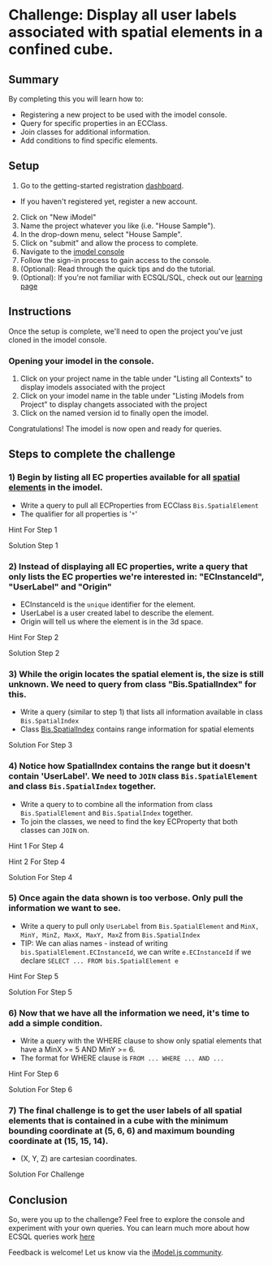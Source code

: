 # Challenge: Display all user labels associated with spatial elements in a confined cube.

## Summary

By completing this you will learn how to:
- Registering a new project to be used with the imodel console.
- Query for specific properties in an ECClass.
- Join classes for additional information.
- Add conditions to find specific elements.

## Setup

1) Go to the getting-started registration [dashboard](https://www.imodeljs.org/getting-started/registration-dashboard?tab=1).
  * If you haven't registered yet, register a new account.
2) Click on "New iModel"
3) Name the project whatever you like (i.e. "House Sample").
4) In the drop-down menu, select "House Sample".
5) Click on "submit" and allow the process to complete.
6) Navigate to the [imodel console](https://imodelconsole.bentley.com)
7) Follow the sign-in process to gain access to the console.
7) (Optional): Read through the quick tips and do the tutorial.
8) (Optional): If you're not familiar with ECSQL/SQL, check out our [learning page](https://www.imodeljs.org/learning/ecsql/)

## Instructions

Once the setup is complete, we'll need to open the project you've just cloned in the imodel console.

### Opening your imodel in the console.

1) Click on your project name in the table under "Listing all Contexts" to display imodels associated with the project
2) Click on your imodel name in the table under "Listing iModels from Project" to display changets associated with the project
3) Click on the named version id to finally open the imodel.

Congratulations! The imodel is now open and ready for queries.

## Steps to complete the challenge

### 1) Begin by listing all EC properties available for all [spatial elements](https://www.imodeljs.org/bis/domains/biscore.ecschema/#spatialelement) in the imodel.

* Write a query to pull all ECProperties from ECClass `Bis.SpatialElement`
* The qualifier for all properties is '`*`'

<a onclick="toggleHint('hint-1-1')">Hint For Step 1</a>
<div class="hint" id="hint-1-1" style="display:none">
The format should look similar to: <code>SELECT ____ FROM ____</code>
</div>

<a onclick="toggleHint('hint-1-2')">Solution Step 1</a>
<div class="hint" id="hint-1-2" style="display:none">
<code>SELECT * FROM Bis.SpatialElement</code>
</div>

### 2) Instead of displaying all EC properties, write a query that only lists the EC properties we're interested in: "ECInstanceId", "UserLabel" and "Origin"

* ECInstanceId is the `unique` identifier for the element.
* UserLabel is a user created label to describe the element.
* Origin will tell us where the element is in the 3d space.

<a onclick="toggleHint('hint-1-3')">Hint For Step 2</a>
<div class="hint" id="hint-1-3" style="display:none">
The format should look similar to: <code>SELECT ____, ____, ____ FROM ____</code>
</div>

<a onclick="toggleHint('hint-1-4')">Solution Step 2</a>
<div class="hint" id="hint-1-4" style="display:none">
<code>SELECT ECInstanceId, UserLabel, Origin FROM Bis.SpatialElement</code>
</div>

### 3) While the origin locates the spatial element is, the size is still unknown. We need to query from class "Bis.SpatialIndex" for this.

* Write a query (similar to step 1) that lists all information available in class `Bis.SpatialIndex`
* Class [Bis.SpatialIndex](https://www.imodeljs.org/bis/domains/biscore.ecschema/#spatialindex) contains range information for spatial elements

<a onclick="toggleHint('hint-1-5')">Solution For Step 3</a>
<div class="hint" id="hint-1-5" style="display:none">
<code>SELECT * FROM Bis.SpatialIndex</code>
</div>

### 4) Notice how SpatialIndex contains the range but it doesn't contain 'UserLabel'. We need to `JOIN` class `Bis.SpatialElement` and class `Bis.SpatialIndex` together.

* Write a query to to combine all the information from class `Bis.SpatialElement` and `Bis.SpatialIndex` together.
* To join the classes, we need to find the key ECProperty that both classes can `JOIN` on.

<a onclick="toggleHint('hint-1-6')">Hint 1 For Step 4</a>
<div class="hint" id="hint-1-6" style="display:none">
The joining property key is <code>ECInstanceId</code>. (i.e. <code>Bis.SpatialElement.ECInstanceId</code> and <code>Bis.SpatialIndex.ECInstanceId</code>)
</div>

<a onclick="toggleHint('hint-1-7')">Hint 2 For Step 4</a>
<div class="hint" id="hint-1-7" style="display:none">
The format should look similar to: <br>
<code>SELECT * FROM ____ JOIN ____ ON ____ = ____</code>
</div>

<a onclick="toggleHint('hint-1-8')">Solution For Step 4</a>
<div class="hint" id="hint-1-8" style="display:none">
<code>SELECT * FROM bis.SpatialElement JOIN bis.SpatialIndex ON bis.SpatialElement.ECInstanceId=bis.SpatialIndex.ECInstanceId</code>
</div>

### 5) Once again the data shown is too verbose. Only pull the information we want to see.

* Write a query to pull only `UserLabel` from `Bis.SpatialElement` and `MinX, MinY, MinZ, MaxX, MaxY, MaxZ` from `Bis.SpatialIndex`
* TIP: We can alias names - instead of writing `bis.SpatialElement.ECInstanceId`, we can write `e.ECInstanceId` if we declare `SELECT ... FROM bis.SpatialElement e`

<a onclick="toggleHint('hint-1-9')">Hint For Step 5</a>
<div class="hint" id="hint-1-9" style="display:none">
The format should look similar to: <br>
<code> SELECT e.____, i.____, i.____, i.____, i.____ FROM ____ e JOIN ____ i ON e.____ = i.____</code>
</div>

<a onclick="toggleHint('hint-1-10')">Solution For Step 5</a>
<div class="hint" id="hint-1-10" style="display:none">
<code>SELECT e.UserLabel, i.MinZ, i.MinY, i.MinZ, i.MaxX, i.MaxY, i.MaxZ FROM bis.SpatialElement e JOIN bis.SpatialIndex i ON e.ECInstanceId=i.ECInstanceId</code>
</div>

### 6) Now that we have all the information we need, it's time to add a simple condition.

* Write a query with the WHERE clause to show only spatial elements that have a MinX >= 5 AND MinY >= 6.
* The format for WHERE clause is `FROM ... WHERE ... AND ...`

<a onclick="toggleHint('hint-1-11')">Hint For Step 6</a>
<div class="hint" id="hint-1-11" style="display:none">
The format should look similar to: <br>
<code> SELECT e.____, i.____, i.____, i.____, i.____ FROM ____ e JOIN ____ i ON e.____ = i.____ WHERE i.___ >= 5 AND i.___ >= 6</code>
</div>

<a onclick="toggleHint('hint-1-12')">Solution For Step 6</a>
<div class="hint" id="hint-1-12" style="display:none">
<code>SELECT e.UserLabel, i.MinZ, i.MinY, i.MinZ, i.MaxX, i.MaxY, i.MaxZ FROM bis.SpatialElement e JOIN bis.SpatialIndex i ON e.ECInstanceId=i.ECInstanceId WHERE i.MinX >= 5 AND i.MinY >= 6 </code>
</div>

### 7) The final challenge is to get the user labels of all spatial elements that is contained in a cube with the minimum bounding coordinate at (5, 6, 6) and maximum bounding coordinate at (15, 15, 14).

* (X, Y, Z) are cartesian coordinates.

<a onclick="toggleHint('hint-1-12')">Solution For Challenge</a>
<div class="hint" id="hint-1-12" style="display:none">
<code> SELECT e.UserLabel, i.MinZ, i.MinY, i.MinZ, i.MaxX, i.MaxY, i.MaxZ FROM bis.SpatialElement e JOIN bis.SpatialIndex i ON e.ECInstanceId=i.ECInstanceId WHERE i.MinX >= 5 AND i.MinY >= 6 AND i.MinZ >= 6 AND i.MaxX <= 15 AND i.MaxY <= 15 AND i.MaxZ <= 14</code>
</div>

## Conclusion

So, were you up to the challenge? Feel free to explore the console and experiment with your own queries. You can learn much more about how ECSQL queries work [here](https://www.imodeljs.org/learning/ecsql/)

Feedback is welcome!  Let us know via the [iModel.js community](https://www.imodeljs.org/learning/communityresources/).

<script type="text/javascript">
    function toggleHint (hintId) {
        var hint = document.getElementById(hintId);
        if (hint.style.display === "none") {
        hint.style.display = "block";
        } else {
        hint.style.display = "none";
        }
    }
</script>